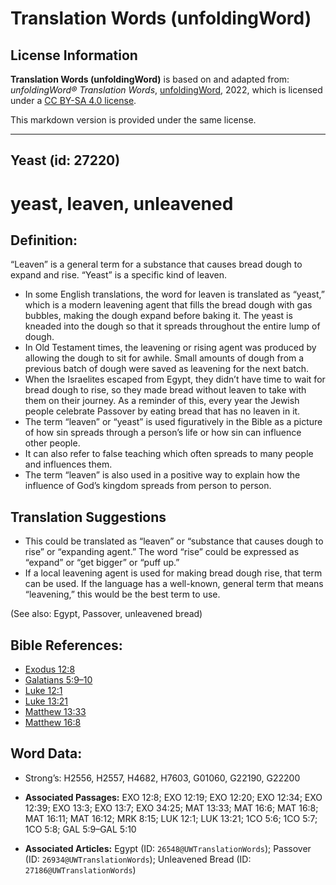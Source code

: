 # Translation Words (unfoldingWord)

## License Information

**Translation Words (unfoldingWord)** is based on and adapted from: _unfoldingWord® Translation Words_, [unfoldingWord](https://unfoldingword.org/utw), 2022, which is licensed under a [CC BY-SA 4.0 license](https://creativecommons.org/licenses/by-sa/4.0/legalcode.en).

This markdown version is provided under the same license.



--------------------------------

## Yeast (id: 27220)

yeast, leaven, unleavened
=========================

Definition:
-----------

“Leaven” is a general term for a substance that causes bread dough to expand and rise. “Yeast” is a specific kind of leaven.

* In some English translations, the word for leaven is translated as “yeast,” which is a modern leavening agent that fills the bread dough with gas bubbles, making the dough expand before baking it. The yeast is kneaded into the dough so that it spreads throughout the entire lump of dough.
* In Old Testament times, the leavening or rising agent was produced by allowing the dough to sit for awhile. Small amounts of dough from a previous batch of dough were saved as leavening for the next batch.
* When the Israelites escaped from Egypt, they didn’t have time to wait for bread dough to rise, so they made bread without leaven to take with them on their journey. As a reminder of this, every year the Jewish people celebrate Passover by eating bread that has no leaven in it.
* The term “leaven” or “yeast” is used figuratively in the Bible as a picture of how sin spreads through a person’s life or how sin can influence other people.
* It can also refer to false teaching which often spreads to many people and influences them.
* The term “leaven” is also used in a positive way to explain how the influence of God’s kingdom spreads from person to person.

Translation Suggestions
-----------------------

* This could be translated as “leaven” or “substance that causes dough to rise” or “expanding agent.” The word “rise” could be expressed as “expand” or “get bigger” or “puff up.”
* If a local leavening agent is used for making bread dough rise, that term can be used. If the language has a well\-known, general term that means “leavening,” this would be the best term to use.

(See also: Egypt, Passover, unleavened bread)

Bible References:
-----------------

* [Exodus 12:8](https://ref.ly/Exod12:8)
* [Galatians 5:9–10](https://ref.ly/Gal5:9-Gal5:10)
* [Luke 12:1](https://ref.ly/Luke12:1)
* [Luke 13:21](https://ref.ly/Luke13:21)
* [Matthew 13:33](https://ref.ly/Matt13:33)
* [Matthew 16:8](https://ref.ly/Matt16:8)

Word Data:
----------

* Strong’s: H2556, H2557, H4682, H7603, G01060, G22190, G22200

* **Associated Passages:** EXO 12:8; EXO 12:19; EXO 12:20; EXO 12:34; EXO 12:39; EXO 13:3; EXO 13:7; EXO 34:25; MAT 13:33; MAT 16:6; MAT 16:8; MAT 16:11; MAT 16:12; MRK 8:15; LUK 12:1; LUK 13:21; 1CO 5:6; 1CO 5:7; 1CO 5:8; GAL 5:9–GAL 5:10
* **Associated Articles:** Egypt (ID: `26548@UWTranslationWords`); Passover (ID: `26934@UWTranslationWords`); Unleavened Bread (ID: `27186@UWTranslationWords`)

